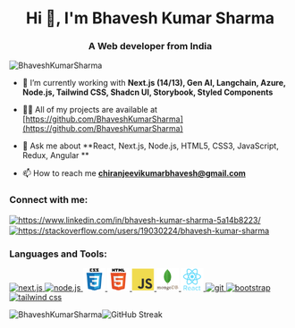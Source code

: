 <!--
**BhaveshKumarSharma/BhaveshkumarSharma** is a ✨ _special_ ✨ repository because its `README.md` (this file) appears on your GitHub profile.

Here are some ideas to get you started:

- 🔭 I’m currently working on ...
- 🌱 I’m currently learning ...
- 👯 I’m looking to collaborate on ...
- 🤔 I’m looking for help with ...
- 💬 Ask me about ...
- 📫 How to reach me: ...
- 😄 Pronouns: ...
- ⚡ Fun fact: ...
-->
<h1 align="center">Hi 👋, I'm Bhavesh Kumar Sharma</h1>
<h3 align="center">A Web developer from India</h3>

<p align="left"> <img src="https://komarev.com/ghpvc/?username=BhaveshKumarSharma&color=blueviolet" alt="BhaveshKumarSharma" /> </p>

- 🌱 I’m currently working with **Next.js (14/13), Gen AI, Langchain, Azure, Node.js, Tailwind CSS, Shadcn UI, Storybook, Styled Components**

- 👨‍💻 All of my projects are available at [https://github.com/BhaveshKumarSharma](https://github.com/BhaveshKumarSharma)

- 💬 Ask me about **React, Next.js, Node.js, HTML5, CSS3, JavaScript, Redux, Angular **

- 📫 How to reach me **chiranjeevikumarbhavesh@gmail.com**

<h3 align="left">Connect with me:</h3>
<p align="left">
<a href="https://www.linkedin.com/in/bhavesh-kumar-sharma-5a14b8223/" target="blank"><img align="center" src="https://raw.githubusercontent.com/rahuldkjain/github-profile-readme-generator/master/src/images/icons/Social/linked-in-alt.svg" alt="https://www.linkedin.com/in/bhavesh-kumar-sharma-5a14b8223/" height="30" width="40" /></a>
<a href="https://stackoverflow.com/users/19030224/bhavesh-kumar-sharma" target="blank"><img align="center" src="https://encrypted-tbn0.gstatic.com/images?q=tbn:ANd9GcRyTlZJ6l6VZb9oU9rCeqm-TtTwA3QTyySuyPh7UmUEPQ&s" alt="https://stackoverflow.com/users/19030224/bhavesh-kumar-sharma" height="50" width="50" /></a>
</p>



<h3 align="left">Languages and Tools:</h3>
<p align="left">  
<a href="https://nextjs.org/" target="_blank" rel="noreferrer"><img src="https://curity.io/images/resources/tutorials/writing-clients/spa/next-js-oauth-agent.jpg" alt="next.js" width="80" height="40"/></a><a href="https://nodejs.org/en" target="_blank" rel="noreferrer"> <img src="https://e7.pngegg.com/pngimages/306/37/png-clipart-node-js-logo-node-js-javascript-web-application-express-js-computer-software-others-miscellaneous-text.png" alt="node.js" width="40" height="40"/> </a><a href="https://www.w3schools.com/css/" target="_blank" rel="noreferrer"><img src="https://raw.githubusercontent.com/devicons/devicon/master/icons/css3/css3-original-wordmark.svg" alt="css3" width="40" height="40"/> </a><a href="https://www.w3.org/html/" target="_blank" rel="noreferrer"> <img src="https://raw.githubusercontent.com/devicons/devicon/master/icons/html5/html5-original-wordmark.svg" alt="html5" width="40" height="40"/> </a> <a href="https://developer.mozilla.org/en-US/docs/Web/JavaScript" target="_blank" rel="noreferrer"> <img src="https://raw.githubusercontent.com/devicons/devicon/master/icons/javascript/javascript-original.svg" alt="javascript" width="40" height="40"/> </a> <a href="https://www.mongodb.com/" target="_blank" rel="noreferrer"> <img src="https://raw.githubusercontent.com/devicons/devicon/master/icons/mongodb/mongodb-original-wordmark.svg" alt="mongodb" width="40" height="40"/> </a> <a href="https://reactjs.org/" target="_blank" rel="noreferrer"> <img src="https://raw.githubusercontent.com/devicons/devicon/master/icons/react/react-original-wordmark.svg" alt="react" width="40" height="40"/> </a> <a href="https://git-scm.com/" target="_blank" rel="noreferrer"><img src="https://upload.wikimedia.org/wikipedia/commons/thumb/3/3f/Git_icon.svg/2048px-Git_icon.svg.png" alt="git" width="40" height="40"/>
<a href="https://getbootstrap.com/" target="_blank" rel="noreferrer"><img src="https://github.com/twbs.png" alt="bootstrap" width="40" height="40"/>
<a href="https://tailwindcss.com/" target="_blank" rel="noreferrer"><img src="https://cdn3d.iconscout.com/3d/free/thumb/free-tailwind-9294852-7577995.png?f=webp" alt="tailwind css" width="40" height="40"/>
</a>
</p>

<div >

<img align="left" src="https://github-readme-stats.vercel.app/api/top-langs?username=BhaveshKumarSharma&show_icons=true&locale=en" alt="BhaveshKumarSharma" />

![GitHub Streak](https://streak-stats.demolab.com/?user=BhaveshKumarSharma)
</div>

